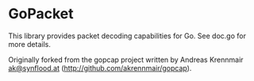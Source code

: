 # GoPacket

This library provides packet decoding capabilities for Go.
See doc.go for more details.

Originally forked from the gopcap project written by Andreas
Krennmair <ak@synflood.at> (http://github.com/akrennmair/gopcap).
